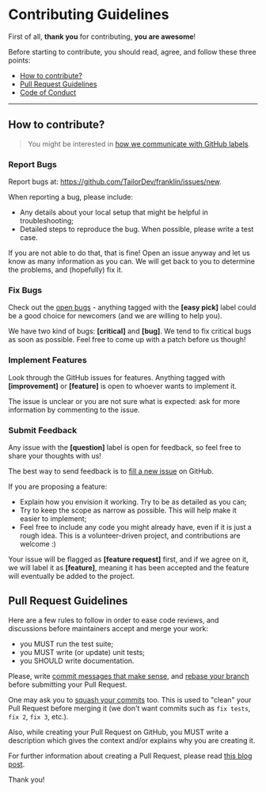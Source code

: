 Contributing Guidelines
=======================

First of all, **thank you** for contributing, **you are awesome**!

Before starting to contribute, you should read, agree, and follow these three
points:

* [How to contribute?](#how-to-contribute)
* [Pull Request Guidelines](#pull-request-guidelines)
* [Code of Conduct](CODE_OF_CONDUCT.md)

---

## How to contribute?

> You might be interested in [how we communicate with GitHub
> labels](https://tailordev.fr/blog/2016/09/27/communication-with-github-issues-1/).

### Report Bugs

Report bugs at: https://github.com/TailorDev/franklin/issues/new.

When reporting a bug, please include:

* Any details about your local setup that might be helpful in troubleshooting;
* Detailed steps to reproduce the bug. When possible, please write a test case.

If you are not able to do that, that is fine! Open an issue anyway and let us
know as many information as you can. We will get back to you to determine the
problems, and (hopefully) fix it.

### Fix Bugs

Check out the [open bugs](https://github.com/TailorDev/franklin/issues) - anything
tagged with the **[easy pick]** label could be a good choice for newcomers (and
we are willing to help you).

We have two kind of bugs: **[critical]** and **[bug]**. We tend to fix critical
bugs as soon as possible. Feel free to come up with a patch before us though!

### Implement Features

Look through the GitHub issues for features. Anything tagged with
**[improvement]** or **[feature]** is open to whoever wants to implement it.

The issue is unclear or you are not sure what is expected: ask for more
information by commenting to the issue.

### Submit Feedback

Any issue with the **[question]** label is open for feedback, so feel free to
share your thoughts with us!

The best way to send feedback is to [fill a new
issue](https://github.com/TailorDev/franklin/issues/new) on GitHub.

If you are proposing a feature:

* Explain how you envision it working. Try to be as detailed as you can;
* Try to keep the scope as narrow as possible. This will help make it easier to
  implement;
* Feel free to include any code you might already have, even if it is
  just a rough idea. This is a volunteer-driven project, and contributions are
  welcome :)

Your issue will be flagged as **[feature request]** first, and if we agree on
it, we will label it as **[feature]**, meaning it has been accepted and the
feature will eventually be added to the project.

## Pull Request Guidelines

Here are a few rules to follow in order to ease code reviews, and discussions
before maintainers accept and merge your work:

* you MUST run the test suite;
* you MUST write (or update) unit tests;
* you SHOULD write documentation.

Please, write [commit messages that make
sense](http://tbaggery.com/2008/04/19/a-note-about-git-commit-messages.html),
and [rebase your branch](http://git-scm.com/book/en/Git-Branching-Rebasing)
before submitting your Pull Request.

One may ask you to [squash your
commits](http://gitready.com/advanced/2009/02/10/squashing-commits-with-rebase.html)
too. This is used to "clean" your Pull Request before merging it (we don't want
commits such as `fix tests`, `fix 2`, `fix 3`, etc.).

Also, while creating your Pull Request on GitHub, you MUST write a description
which gives the context and/or explains why you are creating it.

For further information about creating a Pull Request, please read [this blog
post](http://williamdurand.fr/2013/11/20/on-creating-pull-requests/).

Thank you!
